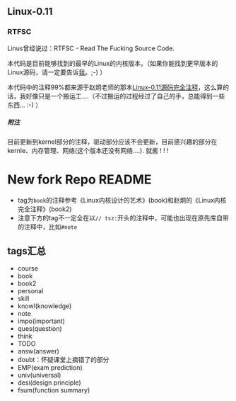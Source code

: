 ## Linux-0.11 ##
### RTFSC ###
Linus曾经说过：RTFSC - Read The Fucking Source Code.

本代码是目前能够找到的最早的Linux的内核版本。（如果你能找到更早版本的Linux源码，请一定要告诉[我](karottc@gmail.com)。;-) ）

本代码中的注释99%都来源于赵炯老师的那本[Linux-0.11源码完全注释](http://book.douban.com/subject/1231236/)，这么算的话，我好像只是一个搬运工....（不过搬运的过程经过了自己的手，总能得到一些东西... :-) ）

##### 附注 #####
目前更新到kernel部分的注释，驱动部分应该不会更新，目前感兴趣的部分在kernle、内存管理、网络(这个版本还没有网络....). 就酱 ! ! !

# New fork Repo README
- tag为`book`的注释参考《Linux内核设计的艺术》(book)和赵炯的《Linux内核完全注释》(book2)
- 注意下方的tag不一定全在以`// tsz:`开头的注释中，可能也出现在原先库自带的注释中，比如`#note`
## tags汇总
- course
- book
- book2
- personal
- skill
- knowl(knowledge)
- note
- impo(important)
- ques(question)
- think
- TODO
- answ(answer)
- doubt：怀疑课堂上摘错了的部分
- EMP(exam prediction)
- univ(universal)
- desi(design principle)
- fsum(function summary)